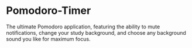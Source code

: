 # Pomodoro-Timer
The ultimate Pomodoro application, featuring the ability to mute notifications, change your study background, and choose any background sound you like for maximum focus.
